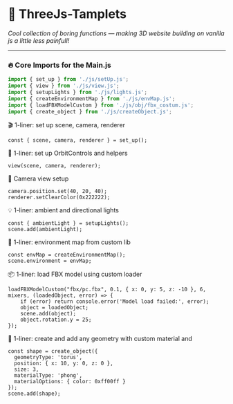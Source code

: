 

# 🎨 ThreeJs-Tamplets  
*Cool collection of boring functions — making 3D website building on vanilla js a little less painfull!*

---

### 🔥 Core Imports for the Main.js
```js
import { set_up } from './js/setUp.js';
import { view } from './js/view.js';
import { setupLights } from './js/lights.js';
import { createEnvironmentMap } from './js/envMap.js';
import { loadFBXModelCustom } from './js/obj/fbx_costum.js';
import { create_object } from './js/createObject.js';

```
🎬 1-liner: set up scene, camera, renderer
```
const { scene, camera, renderer } = set_up();
```
🧭 1-liner: set up OrbitControls and helpers
```
view(scene, camera, renderer);
```
🎥 Camera view setup
```
camera.position.set(40, 20, 40);
renderer.setClearColor(0x222222);
```
💡 1-liner: ambient and directional lights
```
const { ambientLight } = setupLights();
scene.add(ambientLight);
```
🌌 1-liner: environment map from custom lib
```
const envMap = createEnvironmentMap();
scene.environment = envMap;
```
📦 1-liner: load FBX model using custom loader
```
loadFBXModelCustom("fbx/pc.fbx", 0.1, { x: 0, y: 5, z: -10 }, 6, mixers, (loadedObject, error) => {
    if (error) return console.error('Model load failed:', error);
    object = loadedObject;
    scene.add(object);
    object.rotation.y = 25;
});
```
🧱 1-liner: create and add any geometry with custom material and 
```position
const shape = create_object({
  geometryType: 'torus',
  position: { x: 10, y: 0, z: 0 },
  size: 3,
  materialType: 'phong',
  materialOptions: { color: 0xff00ff }
});
scene.add(shape);
```
